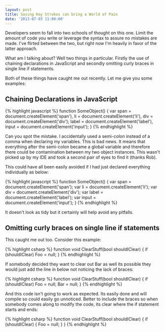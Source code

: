 ```yaml
---
layout: post
title: Saving Key Strokes can bring a World of Pain
date: '2013-07-03 11:00:00'
---
```


Developers seem to fall into two schools of thought on this one. Limit the amount of code you write or leverage the syntax to assure no mistakes are made. I've flirted between the two, but right now I'm heavily in favor of the latter approach. 

What am I talking about? Well two things in particular. Firstly the use of chaining declarations in JavaScript and secondly omitting curly braces in single line if statements.

Both of these things have caught me out recently. Let me give you some examples:

## Chaining Declarations in JavaScript

{% highlight javascript %}
function SomeObject() {
    var span = document.createElement('span'),
        li = document.createElement('li'),
        div = document.createElement('div');
        label = document.createElement('label'),
        input = document.createElement('input');
}
{% endhighlight %}

Can you spot the mistake. I accidentally used a semi-colon instead of a comma when declaring my variables. This is bad news. It means that everything after the semi-colon became a global variable and therefore there could be contamination between my two object instances. This wasn't picked up by my IDE and took a second pair of eyes to find it (thanks Rob). 

This could have all been easily avoided if I had just declared everything individually as below:

{% highlight javascript %}
function SomeObject() {
    var span = document.createElement('span');
    var li = document.createElement('li');
    var div = document.createElement('div');
    var label = document.createElement('label');
    var input = document.createElement('input');
}
{% endhighlight %}

It doesn't look as tidy but it certainly will help avoid any pitfalls.

## Omitting curly braces on single line if statements
This caught me out too. Consider this example:

{% highlight csharp %}
function void ClearStuff(bool shouldIClear) {
    if (shouldIClear)
        Foo = null;
}
{% endhighlight %}

If somebody decided they want to clear out Bar as well its possible they would just add the line in below not noticing the lack of braces:

{% highlight csharp %}
function void ClearStuff(bool shouldIClear) {
    if (shouldIClear)
        Foo = null;
        Bar = null;
}
{% endhighlight %}

And this code isn't going to work as expected. Its easily done and will compile so could easily go unnoticed. Better to include the braces so when somebody comes along to modify the code, its clear where the if statement starts and ends:

{% highlight csharp %}
function void ClearStuff(bool shouldIClear) {
    if (shouldIClear)
    {
        Foo = null;
    }
}
{% endhighlight %}
